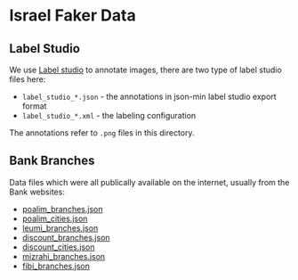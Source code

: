 # Israel Faker Data

## Label Studio

We use [Label studio](https://labelstud.io/) to annotate images, there are two type of label studio files here:

* `label_studio_*.json` - the annotations in json-min label studio export format
* `label_studio_*.xml` - the labeling configuration

The annotations refer to `.png` files in this directory.

## Bank Branches

Data files which were all publically available on the internet, usually from the Bank websites:

* [poalim_branches.json](https://www.bankhapoalim.co.il/he/api/branches/data)
* [poalim_cities.json](https://www.bankhapoalim.co.il/he/api/branches/cities)
* [leumi_branches.json](https://www.leumi.co.il/leumi_main/branches)
* [discount_branches.json](https://www.discountbank.co.il/api/branches/he)
* [discount_cities.json](https://www.discountbank.co.il/api/cities/he)
* [mizrahi_branches.json](https://www.mizrahi-tefahot.co.il/umbraco/surface/searchBranches/GetCurrentLocationBranches?siteLang=he-IL)
* [fibi_branches.json](https://www.fibi.co.il/wps/portal/FibiMenu/Marketing/Private/Branches/Products/!ut/p/z1/lZJNb4MwDIZ_Sw8c25hAq2o31ACCBjE06FguE-342ihBIe1hv36Zeiq0W7GUQ6zn9evYQQyliLXZuS4zWfM2a9T9ja3el65BYj90PEowgYia5iYG3SAY0OsAsD0bIteOt4njYAgBsUn62HBMpY92QUKpDls8Ve8RBbjYD0J_rQM86A93wpra_xhgf5f3_zNQG8Ai2AQlYl0mq3ndFhylz4J_nA6yV_5sUGG8gWvgxogHwHiGD7yibPj-8mGsdm-sVbsiL3KRi8VJqHQlZdc_aaCB6vvr95R8ceBHDW5JKt5LlF6TqDsmKtJvWrx4n8vmTK3Z7AcFjRQP/p0/IZ7_5G3DTJOFILD2D0QL44CT013DU1=CZ6_5G3DTJOFILD2D0QL44CT013D20=NJbranchLocatorService=/?ActionName=GetSearchFormDataAction&SelectedBank=sa_bank_fibi)
